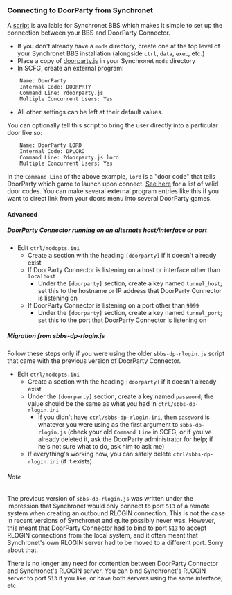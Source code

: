### Connecting to DoorParty from Synchronet

A [script](https://raw.githubusercontent.com/echicken/dpc2/master/third_party/synchronet/doorparty.js) is available for Synchronet BBS which makes it simple to set up the connection between your BBS and DoorParty Connector.

* If you don't already have a `mods` directory, create one at the top level of your Synchronet BBS installation (alongside `ctrl`, `data`, `exec`, etc.)
* Place a copy of [doorparty.js](https://raw.githubusercontent.com/echicken/dpc2/master/third_party/synchronet/doorparty.js) in your Synchronet `mods` directory
* In SCFG, create an external program:

```
	Name: DoorParty
	Internal Code: DOORPRTY
	Command Line: ?doorparty.js
	Multiple Concurrent Users: Yes
```

* All other settings can be left at their default values.

You can optionally tell this script to bring the user directly into a particular door like so:

```
	Name: DoorParty LORD
	Internal Code: DPLORD
	Command Line: ?doorparty.js lord
	Multiple Concurrent Users: Yes
```

In the `Command Line` of the above example, `lord` is a "door code" that tells DoorParty which game to launch upon connect. [See here](http://wiki.throwbackbbs.com/doku.php?id=doorcode) for a list of valid door codes. You can make several external program entries like this if you want to direct link from your doors menu into several DoorParty games.

#### Advanced

##### DoorParty Connector running on an alternate host/interface or port

* Edit `ctrl/modopts.ini`
	* Create a section with the heading `[doorparty]` if it doesn't already exist
	* If DoorParty Connector is listening on a host or interface other than `localhost`
		* Under the `[doorparty]` section, create a key named `tunnel_host`; set this to the hostname or IP address that DoorParty Connector is listening on
	* If DoorParty Connector is listening on a port other than `9999`
		* Under the `[doorparty]` section, create a key named `tunnel_port`; set this to the port that DoorParty Connector is listening on	

##### Migration from sbbs-dp-rlogin.js

Follow these steps only if you were using the older `sbbs-dp-rlogin.js` script that came with the previous version of DoorParty Connector.

* Edit `ctrl/modopts.ini`
	* Create a section with the heading `[doorparty]` if it doesn't already exist
	* Under the `[doorparty]` section, create a key named `password`; the value should be the same as what you had in `ctrl/sbbs-dp-rlogin.ini`
		* If you didn't have `ctrl/sbbs-dp-rlogin.ini`, then `password` is whatever you were using as the first argument to `sbbs-dp-rlogin.js` (check your old `Command Line` in SCFG, or if you've already deleted it, ask the DoorParty administrator for help; if he's not sure what to do, ask him to ask me)
	* If everything's working now, you can safely delete `ctrl/sbbs-dp-rlogin.ini` (if it exists)

###### Note

The previous version of `sbbs-dp-rlogin.js` was written under the impression that Synchronet would only connect to port `513` of a remote system when creating an outbound RLOGIN connection. This is not the case in recent versions of Synchronet and quite possibly never was. However, this meant that DoorParty Connector had to bind to port `513` to accept RLOGIN connections from the local system, and it often meant that Synchronet's own RLOGIN server had to be moved to a different port. Sorry about that.

There is no longer any need for contention between DoorParty Connector and Synchronet's RLOGIN server. You can bind Synchronet's RLOGIN server to port `513` if you like, or have both servers using the same interface, etc.
